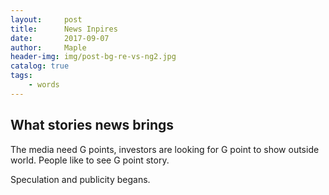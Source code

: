 ```yaml
---
layout:     post
title:      News Inpires
date:       2017-09-07
author:     Maple
header-img: img/post-bg-re-vs-ng2.jpg
catalog: true
tags:
    - words
---
```


## What stories news brings 
The media need G points, investors are looking for G point to show outside world. People like to see G point story.

Speculation and publicity begans.
